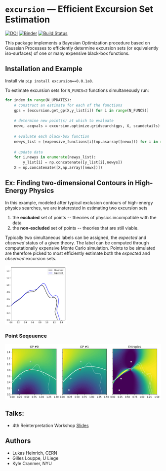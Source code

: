 # `excursion` — Efficient Excursion Set Estimation 

[![DOI](https://zenodo.org/badge/DOI/10.5281/zenodo.1634427.svg)](https://zenodo.org/badge/latestdoi/146087019)
[![Binder](https://mybinder.org/badge_logo.svg)](https://mybinder.org/v2/gh/diana-hep/excursion/master?filepath=examples%2FBinder.ipynb)
[![Build Status](https://travis-ci.com/diana-hep/excursion.svg?branch=master)](https://travis-ci.com/diana-hep/excursion)

This package implements a Bayesian Optimization procedure based on Gaussian Processes to efficiently determine excursion sets (or equivalently iso-surfaces) of one or many expensive black-box functions.

## Installation and Example

Install via `pip install excursion==0.0.1a0`.

To estimate excursion sets for `N_FUNCS=2` functions simultaneously run:

```python
for index in range(N_UPDATES):
	# construct an estimate for each of the functions
	gps = [excursion.get_gp(X,y_list[i]) for i in range(N_FUNCS)]

    # determine new point(s) at which to evaluate
    newx, acqvals = excursion.optimize.gridsearch(gps, X, scandetails)

    # evaluate each black-box function
    newys_list = [expensive_functions[i](np.asarray([newx])) for i in range(N_FUNCS)]

    # update data
    for i,newys in enumerate(newys_list):
        y_list[i] = np.concatenate([y_list[i],newys])
    X = np.concatenate([X,np.array([newx])])
```

## Ex: Finding two-dimensional Contours in High-Energy Physics

In this example, modeled after typical exclusion contours of high-energy physics searches, we are insterested in estimating two excursion sets

1. the **excluded** set of points -- theories of physics incompatible with the data
2. the **non-excluded** set of points -- theories that are still viable.

Typically two simultaneous labels can be assigned, the *expected* and *observed* status of a given theory. The label can be computed through computationally expensive Monte Carlo simulation. Points to be simulated are therefore picked to most efficiently estimate both the *expected* and *observed* excursion sets.

<img src="./assets/truth.png" width=200/>

### Point Seqeuence

<img src="./assets/example.gif" width=600/>

## Talks:

* 4th Reinterpretation Workshop [Slides](https://indico.cern.ch/event/702612/contributions/2958660/attachments/1649620/2638023/Contours.pdf)

## Authors

* Lukas Heinrich, CERN
* Gilles Louppe, U Liege
* Kyle Cranmer, NYU
